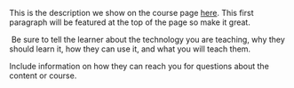 This is the description we show on the course page [here](https://lab.github.com/matthewferry-test-classroom/my-test-course-in-learning-lab). This first paragraph will be featured at the top of the page so make it great.
​

​
Be sure to tell the learner about the technology you are teaching, why they should learn it, how they can use it, and what you will teach them.
​


Include information on how they can reach you for questions about the content or course. 